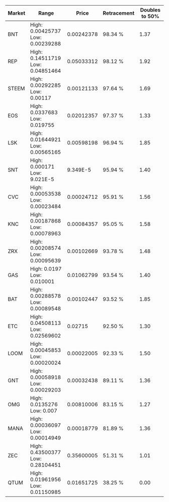 | Market | Range | Price| Retracement | Doubles to 50% |
| --- | --- | --- | --- | --- |
| BNT | High: 0.00425737<br />Low: 0.00239288 | 0.00242378 | 98.34 % | 1.37 |
| REP | High: 0.14511719<br />Low: 0.04851464 | 0.05033312 | 98.12 % | 1.92 |
| STEEM | High: 0.00292285<br />Low: 0.00117 | 0.00121133 | 97.64 % | 1.69 |
| EOS | High: 0.0337683<br />Low: 0.019755 | 0.02012357 | 97.37 % | 1.33 |
| LSK | High: 0.01644921<br />Low: 0.00565165 | 0.00598198 | 96.94 % | 1.85 |
| SNT | High: 0.000171<br />Low: 9.021E-5 | 9.349E-5 | 95.94 % | 1.40 |
| CVC | High: 0.00053538<br />Low: 0.00023484 | 0.00024712 | 95.91 % | 1.56 |
| KNC | High: 0.00187868<br />Low: 0.00078963 | 0.00084357 | 95.05 % | 1.58 |
| ZRX | High: 0.00208574<br />Low: 0.00095639 | 0.00102669 | 93.78 % | 1.48 |
| GAS | High: 0.0197<br />Low: 0.010001 | 0.01062799 | 93.54 % | 1.40 |
| BAT | High: 0.00288578<br />Low: 0.00089548 | 0.00102447 | 93.52 % | 1.85 |
| ETC | High: 0.04508113<br />Low: 0.02569602 | 0.02715 | 92.50 % | 1.30 |
| LOOM | High: 0.00045853<br />Low: 0.00020024 | 0.00022005 | 92.33 % | 1.50 |
| GNT | High: 0.00058918<br />Low: 0.00029203 | 0.00032438 | 89.11 % | 1.36 |
| OMG | High: 0.0135276<br />Low: 0.007 | 0.00810006 | 83.15 % | 1.27 |
| MANA | High: 0.00036097<br />Low: 0.00014949 | 0.00018779 | 81.89 % | 1.36 |
| ZEC | High: 0.43500377<br />Low: 0.28104451 | 0.35600005 | 51.31 % | 1.01 |
| QTUM | High: 0.01961956<br />Low: 0.01150985 | 0.01651725 | 38.25 % | 0.00 |
